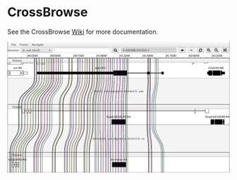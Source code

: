# CrossBrowse
See the CrossBrowse [Wiki](https://github.com/shenkers/CrossBrowse/wiki) for more documentation.

<img src="https://github.com/shenkers/ComparativeBrowser/blob/wiki-images/loaded_alignments.png" >
